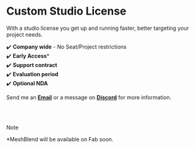 
# Custom Studio License

With a studio license you get up and running faster, better targeting your project needs.


:heavy_check_mark: **Company wide** - No Seat/Project restrictions
<br>
:heavy_check_mark: **Early Access***
<br>
:heavy_check_mark: **Support contract**
<br>
:heavy_check_mark: **Evaluation period**
<br>
:heavy_check_mark: **Optional NDA**

Send me an **[Email](mailto:tore+meshblend@lervik.com?subject=MeshBlend%20Studio%20License)** or a message on **[Discord](https://discord.com/users/149926789811011585)** for more information.

<br>
<br>

> [!NOTE]
> *MeshBlend will be available on Fab soon.

